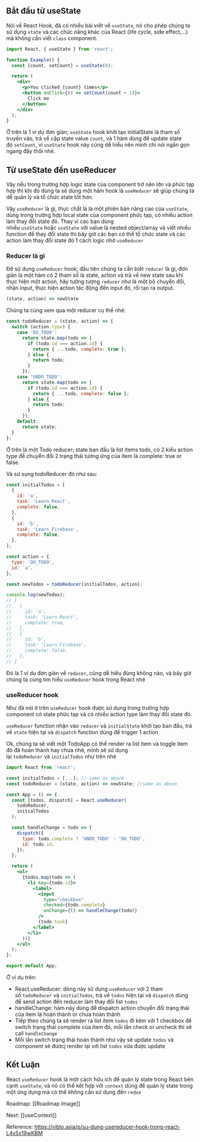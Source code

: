 ## Bắt đầu từ useState

Nói về React Hook, đã có nhiều bài viết về `useState`, nó cho phép chúng ta sử dụng `state` và các chức năng khác của React (life cycle, side effect,...) mà không cần viết `class` component.


```jsx
import React, { useState } from 'react';

function Example() {
  const [count, setCount] = useState(0);

  return (
    <div>
      <p>You clicked {count} times</p>
      <button onClick={() => setCount(count + 1)}>
        Click me
      </button>
    </div>
  );
}

```

Ở trên là 1 ví dụ đơn giản; `useState` hook khởi tạo initialState là tham số truyền vào, trả về cặp state value `count`, và 1 hàm dùng để update state đó `setCount`, vì `useState` hook này cũng dễ hiểu nên mình chỉ nói ngắn gọn ngang đây thôi nhé.

## Từ useState đến useReducer

Vậy nếu trong trường hợp logic state của component trở nên lớn và phức tạp hợp thì khi đó dùng ta sẽ dùng một hàm hook là `useReducer` sẽ giúp chúng ta dễ quản lý và tổ chức state tốt hơn.

Vậy `useReducer` là gì, thực chất là là một phiên bản nâng cao của `useState`, dùng trong trường hợp local state của component phức tạp, có nhiều action làm thay đổi state đó. Thay vì các bạn dùng nhiều `useState` hoặc `useState` với value là nested object/array và viết nhiều function để thay đổi state thì bây giờ các bạn có thể tổ chức state và các action làm thay đổi state đó 1 cách logic nhờ `useReducer`

### Reducer là gì

Để sử dụng `useReducer` hook; đầu tiên chúng ta cần biết `reducer` là gì, đơn giản là một hàm có 2 tham số là state, action và trả về new state sau khi thực hiện một action, hãy tưởng tượng `reducer` như là một bộ chuyển đổi, nhận input, thực hiện action tác động đến input đó, rồi tạo ra output.

```jsx
(state, action) => newState

```

Chúng ta cùng xem qua một reducer cụ thể nhé:

```jsx
const todoReducer = (state, action) => {
  switch (action.type) {
    case 'DO_TODO':
      return state.map(todo => {
        if (todo.id === action.id) {
          return { ...todo, complete: true };
        } else {
          return todo;
        }
      });
    case 'UNDO_TODO':
      return state.map(todo => {
        if (todo.id === action.id) {
          return { ...todo, complete: false };
        } else {
          return todo;
        }
      });
    default:
      return state;
  }
};

```

Ở trên là một Todo reducer; state ban đầu là list items todo, có 2 kiểu action type để chuyển đổi 2 trạng thái tương ứng của item là complete: true or false.

Và sử sụng todoReducer đó như sau:

```jsx
const initialTodos = [
  {
    id: 'a',
    task: 'Learn React',
    complete: false,
  },
  {
    id: 'b',
    task: 'Learn Firebase',
    complete: false,
  },
];

const action = {
  type: 'DO_TODO',
  id: 'a',
};

const newTodos = todoReducer(initialTodos, action);

console.log(newTodos);
// [
//   {
//     id: 'a',
//     task: 'Learn React',
//     complete: true,
//   },
//   {
//     id: 'b',
//     task: 'Learn Firebase',
//     complete: false,
//   },
// ]

```

Đó là 1 ví dụ đơn giản về `reducer`, cũng dễ hiểu đúng không nào, và bây giờ chúng ta cùng tìm hiểu `useReducer` hook trong React nhé

### useReducer hook

Như đã nói ở trên `useReducer` hook được sử dụng trong trường hợp component có state phức tạp và có nhiều action type làm thay đổi state đó.

`useReducer` function nhận vào `reducer` và `initialState` khởi tạo ban đầu, trả về `state` hiện tại và `dispatch` function dùng để trigger 1 action

Ok, chúng ta sẽ viết một TodoApp có thể render ra list item và toggle item đó đã hoàn thành hay chưa nhé, mình sẽ sử dụng lại `todoReducer` và `initialTodos` như trên nhé

```jsx
import React from 'react';

const initialTodos = [...]; // same as above
const todoReducer = (state, action) => newState; //same as above

const App = () => {
  const [todos, dispatch] = React.useReducer(
    todoReducer,
    initialTodos
  );

  const handleChange = todo => {
    dispatch({
      type: todo.complete ? 'UNDO_TODO' : 'DO_TODO',
      id: todo.id,
    });
  };

  return (
    <ul>
      {todos.map(todo => (
        <li key={todo.id}>
          <label>
            <input
              type="checkbox"
              checked={todo.complete}
              onChange={() => handleChange(todo)}
            />
            {todo.task}
          </label>
        </li>
      ))}
    </ul>
  );
};

export default App;

```


Ở ví dụ trên:

-   React.useReducer: dòng này sử dụng `useReducer` với 2 tham số `todoReducer` và `initialTodos`, trả về `todos` hiện tại và `dispatch` dùng để send action đến reducer làm thay đổi list `todos`
-   handleChange: hàm này dùng để dispatch action chuyển đổi trạng thái của item là hoàn thành or chưa hoàn thành
-   Tiếp theo chúng ta sẽ render ra list item `todos` đi kèm với 1 checkbox để switch trạng thái complete của item đó, mỗi lần check or uncheck thì sẽ call `handleChange`
-   Mỗi lần switch trạng thái hoàn thành như vậy sẽ update `todos` và component sẽ đươcj render lại với list `todos` vừa được update

## Kết Luận

React `useReducer` hook là một cách hữu ích để quản lý state trong React bên cạnh `useState`, và nó có thể kết hợp với `context` dùng để quản lý state trong một ứng dụng mà có thể không cần sử dụng đến `redux`



Roadmap: [[Roadmap Image]]

Next: [[useContext]]

Reference: https://viblo.asia/p/su-dung-usereducer-hook-trong-react-L4x5x19wKBM

